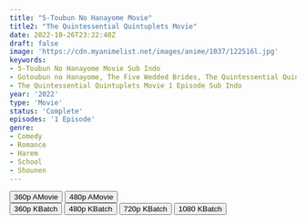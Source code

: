 ```yaml
---
title: "5-Toubun No Hanayome Movie"
title2: "The Quintessential Quintuplets Movie"
date: 2022-10-26T23:22:40Z
draft: false
image: 'https://cdn.myanimelist.net/images/anime/1037/122516l.jpg'
keywords:
- 5-Toubun No Hanayome Movie Sub Indo
- Gotoubun no Hanayome, The Five Wedded Brides, The Quintessential Quintuplets Sub Indo
- The Quintessential Quintuplets Movie 1 Episode Sub Indo
year: '2022'
type: 'Movie'
status: 'Complete'
episodes: '1 Episode'
genre:
- Comedy
- Romance
- Harem
- School
- Shounen
---
```


<div class="d-g gg-10">
<div class="d-g gg-5 gtc-r ai-c">
<button onclick="window.open('?arc=20221026_Kusagiri-asia-GotoHana-Movie-360p-mp4/Kusagiri.asia_GotoHana.Movie_360p','_blank')">360p AMovie</button>
<button onclick="window.open('?arc=20221026_Kusagiri-asia-GotoHana-Movie-480p-mp4/Kusagiri.asia_GotoHana.Movie_480p','_blank')">480p AMovie</button>
</div>
<div class="d-g gg-5 gtc-r ai-c">
<button onclick="window.open('?bkus=0:/Anm/G/Gotoubun.no.Hanayome.Movie/Kusagiri.asia_GotoHana.Movie_360p','_blank')">360p KBatch</button>
<button onclick="window.open('?bkus=0:/Anm/G/Gotoubun.no.Hanayome.Movie/Kusagiri.asia_GotoHana.Movie_480p','_blank')">480p KBatch</button>
<button onclick="window.open('?bkus=0:/Anm/G/Gotoubun.no.Hanayome.Movie/Kusagiri.asia_GotoHana.Movie_720p','_blank')">720p KBatch</button>
<button onclick="window.open('?bkus=0:/Anm/G/Gotoubun.no.Hanayome.Movie/Kusagiri.asia_GotoHana.Movie_1080p','_blank')">1080 KBatch</button>
</div>
</div>